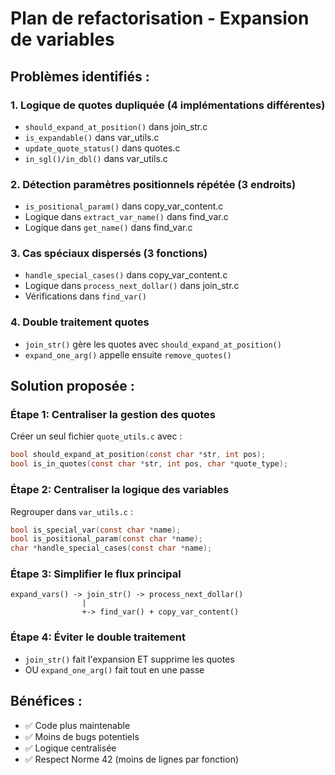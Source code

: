 # Plan de refactorisation - Expansion de variables

## Problèmes identifiés :

### 1. **Logique de quotes dupliquée** (4 implémentations différentes)
- `should_expand_at_position()` dans join_str.c
- `is_expandable()` dans var_utils.c  
- `update_quote_status()` dans quotes.c
- `in_sgl()/in_dbl()` dans var_utils.c

### 2. **Détection paramètres positionnels répétée** (3 endroits)
- `is_positional_param()` dans copy_var_content.c
- Logique dans `extract_var_name()` dans find_var.c
- Logique dans `get_name()` dans find_var.c

### 3. **Cas spéciaux dispersés** (3 fonctions)
- `handle_special_cases()` dans copy_var_content.c
- Logique dans `process_next_dollar()` dans join_str.c
- Vérifications dans `find_var()`

### 4. **Double traitement quotes**
- `join_str()` gère les quotes avec `should_expand_at_position()`
- `expand_one_arg()` appelle ensuite `remove_quotes()`

## Solution proposée :

### Étape 1: Centraliser la gestion des quotes
Créer un seul fichier `quote_utils.c` avec :
```c
bool should_expand_at_position(const char *str, int pos);
bool is_in_quotes(const char *str, int pos, char *quote_type);
```

### Étape 2: Centraliser la logique des variables
Regrouper dans `var_utils.c` :
```c
bool is_special_var(const char *name);
bool is_positional_param(const char *name);
char *handle_special_cases(const char *name);
```

### Étape 3: Simplifier le flux principal
```
expand_vars() -> join_str() -> process_next_dollar()
                |
                +-> find_var() + copy_var_content()
```

### Étape 4: Éviter le double traitement
- `join_str()` fait l'expansion ET supprime les quotes
- OU `expand_one_arg()` fait tout en une passe

## Bénéfices :
- ✅ Code plus maintenable
- ✅ Moins de bugs potentiels
- ✅ Logique centralisée
- ✅ Respect Norme 42 (moins de lignes par fonction)
